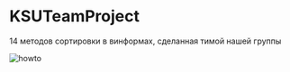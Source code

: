 # KSUTeamProject
14 методов сортировки в винформах, сделанная тимой нашей группы

![howto](http://i.imgur.com/986O06o.png)
